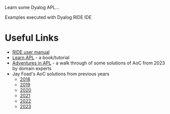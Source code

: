 Learn some Dyalog APL...

Examples executed with Dyalog RIDE IDE

# Useful Links
* [RIDE user manual](https://docs.dyalog.com/17.0/RIDE%20User%20Guide.pdf)
* [Learn APL](https://xpqz.github.io/learnapl/) - a book/tutorial
* [Adventures in APL](https://www.youtube.com/watch?v=sx7LU3oicFY) - a walk through of some solutions of AoC from 2023 by domain experts
* Jay Foad's AoC solutions from previous years
    * [2018](https://github.com/jayfoad/aoc2018apl)
    * [2019](https://github.com/jayfoad/aoc2019apl)
    * [2020](https://github.com/jayfoad/aoc2020apl)
    * [2021](https://github.com/jayfoad/aoc2021apl)
    * [2022](https://github.com/jayfoad/aoc2022apl)
    * [2023](https://github.com/jayfoad/aoc2023apl)
